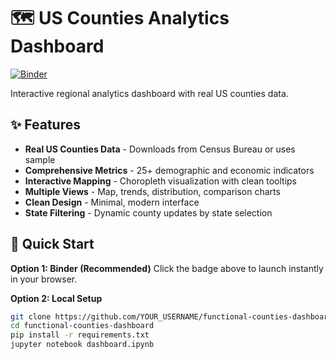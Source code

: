 # 🗺️ US Counties Analytics Dashboard

[![Binder](https://mybinder.org/badge_logo.svg)](https://mybinder.org/v2/gh/YOUR_USERNAME/functional-counties-dashboard/HEAD?filepath=dashboard.ipynb)

Interactive regional analytics dashboard with real US counties data.

## ✨ Features

- **Real US Counties Data** - Downloads from Census Bureau or uses sample
- **Comprehensive Metrics** - 25+ demographic and economic indicators  
- **Interactive Mapping** - Choropleth visualization with clean tooltips
- **Multiple Views** - Map, trends, distribution, comparison charts
- **Clean Design** - Minimal, modern interface
- **State Filtering** - Dynamic county updates by state selection

## 🚀 Quick Start

**Option 1: Binder (Recommended)**
Click the badge above to launch instantly in your browser.

**Option 2: Local Setup**
```bash
git clone https://github.com/YOUR_USERNAME/functional-counties-dashboard.git
cd functional-counties-dashboard
pip install -r requirements.txt
jupyter notebook dashboard.ipynb
